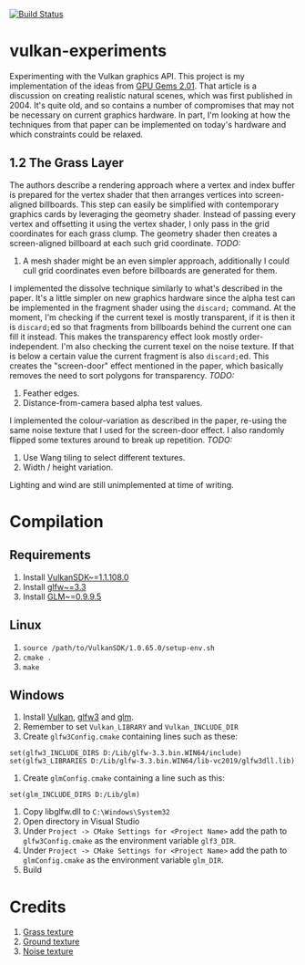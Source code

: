 [![Build Status](https://travis-ci.org/fluffels/vulkan-experiments.svg?branch=master)](https://travis-ci.org/fluffels/vulkan-experiments)

# vulkan-experiments
Experimenting with the Vulkan graphics API.
This project is my implementation of the ideas from [GPU Gems 2.01](https://developer.nvidia.com/gpugems/GPUGems2/gpugems2_chapter01.html).
That article is a discussion on creating realistic natural scenes, which was first published in 2004.
It's quite old, and so contains a number of compromises that may not be necessary on current graphics hardware.
In part, I'm looking at how the techniques from that paper can be implemented on today's hardware and which constraints could be relaxed.

## 1.2 The Grass Layer
The authors describe a rendering approach where a vertex and index buffer is prepared for the vertex shader that then arranges vertices into screen-aligned billboards.
This step can easily be simplified with contemporary graphics cards by leveraging the geometry shader.
Instead of passing every vertex and offsetting it using the vertex shader, I only pass in the grid coordinates for each grass clump.
The geometry shader then creates a screen-aligned billboard at each such grid coordinate.
*TODO:*
1. A mesh shader might be an even simpler approach, additionally I could cull grid coordinates even before billboards are generated for them.

I implemented the dissolve technique similarly to what's described in the paper.
It's a little simpler on new graphics hardware since the alpha test can be implemented in the fragment shader using the `discard;` command.
At the moment, I'm checking if the current texel is mostly transparent, if it is then it is `discard;`ed so that fragments from billboards behind the current one can fill it instead.
This makes the transparency effect look mostly order-independent.
I'm also checking the current texel on the noise texture.
If that is below a certain value the current fragment is also `discard;`ed.
This creates the "screen-door" effect mentioned in the paper, which basically removes the need to sort polygons for transparency.
*TODO:*
1. Feather edges.
2. Distance-from-camera based alpha test values.

I implemented the colour-variation as described in the paper, re-using the same noise texture that I used for the screen-door effect.
I also randomly flipped some textures around to break up repetition.
*TODO:*
1. Use Wang tiling to select different textures.
2. Width / height variation.

Lighting and wind are still unimplemented at time of writing.

# Compilation
## Requirements
1. Install [VulkanSDK~=1.1.108.0](https://vulkan.lunarg.com/)
1. Install [glfw~=3.3](https://github.com/glfw/glfw/releases/tag/3.3)
1. Install [GLM~=0.9.9.5](https://github.com/g-truc/glm/releases/tag/0.9.9.5)

## Linux
1. `source /path/to/VulkanSDK/1.0.65.0/setup-env.sh`
1. `cmake .`
1. `make`

## Windows
1. Install [Vulkan](https://vulkan.lunarg.com/sdk/home#windows),
   [glfw3](https://www.glfw.org/) and
   [glm](https://glm.g-truc.net/0.9.9/index.html).
1. Remember to set `Vulkan_LIBRARY` and `Vulkan_INCLUDE_DIR`
1. Create `glfw3Config.cmake` containing lines such as these:
```
set(glfw3_INCLUDE_DIRS D:/Lib/glfw-3.3.bin.WIN64/include)
set(glfw3_LIBRARIES D:/Lib/glfw-3.3.bin.WIN64/lib-vc2019/glfw3dll.lib)
```
1. Create `glmConfig.cmake` containing a line such as this:
```
set(glm_INCLUDE_DIRS D:/Lib/glm)
```
1. Copy libglfw.dll to `C:\Windows\System32`
1. Open directory in Visual Studio
1. Under `Project -> CMake Settings for <Project Name>` add the path to `glfw3Config.cmake` as the environment variable `glf3_DIR`.
1. Under `Project -> CMake Settings for <Project Name>` add the path to `glmConfig.cmake` as the environment variable `glm_DIR`.
1. Build

# Credits
1. [Grass texture](https://opengameart.org/content/grass-pack-03)
1. [Ground texture](https://opengameart.org/content/grass-001)
1. [Noise texture](http://cpetry.github.io/TextureGenerator-Online/)
